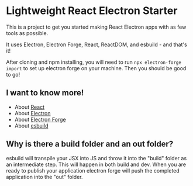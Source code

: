 # Lightweight React Electron Starter

This is a project to get you started making React Electron apps with as few tools as possible.

It uses Electron, Electron Forge, React, ReactDOM, and esbuild - and that's it!

After cloning and npm installing, you will need to run `npx electron-forge import` to set up electron forge on your machine. Then you should be good to go!

## I want to know more!

- About [React](https://reactjs.org/)
- About [Electron](https://www.electronjs.org/)
- About [Electron Forge](https://www.electronforge.io/)
- About [esbuild](https://esbuild.github.io/)

## Why is there a build folder and an out folder?

esbuild will transpile your JSX into JS and throw it into the "build" folder as an intermediate step. This will happen in both build and dev. When you are ready to publish your application electron forge will push the completed application into the "out" folder.
